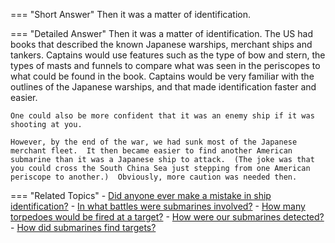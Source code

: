 
=== "Short Answer"
    Then it was a matter of identification.

=== "Detailed Answer"
    Then it was a matter of identification.  The US had books that described the known Japanese warships, merchant ships and tankers.  Captains would use features such as the type of bow and stern, the types of masts and funnels to compare what was seen in the periscopes to what could be found in the book.  Captains would be very familiar with the outlines of the Japanese warships, and that made identification faster and easier.

    One could also be more confident that it was an enemy ship if it was shooting at you.

    However, by the end of the war, we had sunk most of the Japanese merchant fleet.  It then became easier to find another American submarine than it was a Japanese ship to attack.  (The joke was that you could cross the South China Sea just stepping from one American periscope to another.)  Obviously, more caution was needed then.

=== "Related Topics"
    - [Did anyone ever make a mistake in ship identification?](../FAQs/did-anyone-ever-make-a-mistake-in-ship-identification.md)
    - [In what battles were submarines involved?](../FAQs/in-what-battles-were-submarines-involved.md)
    - [How many torpedoes would be fired at a target?](../FAQs/how-many-torpedoes-would-be-fired-at-a-target.md)
    - [How were our submarines detected?](../FAQs/how-were-our-submarines-detected.md)
    - [How did submarines find targets?](../FAQs/how-did-submarines-find-targets.md)
